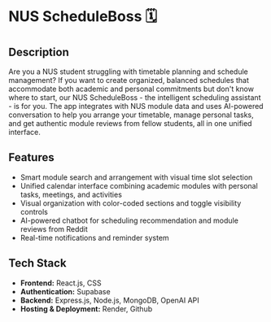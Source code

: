 # NUS ScheduleBoss 🗓️

## **Description**
Are you a NUS student struggling with timetable planning and schedule management? If you want to create organized, balanced schedules that accommodate both academic and personal commitments but don't know where to start, our NUS ScheduleBoss - the intelligent scheduling assistant - is for you. The app integrates with NUS module data and uses AI-powered conversation to help you arrange your timetable, manage personal tasks, and get authentic module reviews from fellow students, all in one unified interface.

## **Features**
* Smart module search and arrangement with visual time slot selection
* Unified calendar interface combining academic modules with personal tasks, meetings, and activities
* Visual organization with color-coded sections and toggle visibility controls
* AI-powered chatbot for scheduling recommendation and module reviews from Reddit
* Real-time notifications and reminder system

## **Tech Stack**
* **Frontend:** React.js, CSS
* **Authentication:** Supabase
* **Backend:** Express.js, Node.js, MongoDB, OpenAI API
* **Hosting & Deployment:** Render, Github
